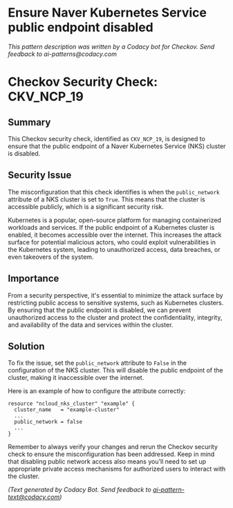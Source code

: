 # Ensure Naver Kubernetes Service public endpoint disabled

_This pattern description was written by a Codacy bot for Checkov. Send feedback to ai-patterns@codacy.com_

# Checkov Security Check: CKV_NCP_19

## Summary
This Checkov security check, identified as `CKV_NCP_19`, is designed to ensure that the public endpoint of a Naver Kubernetes Service (NKS) cluster is disabled. 

## Security Issue
The misconfiguration that this check identifies is when the `public_network` attribute of a NKS cluster is set to `True`. This means that the cluster is accessible publicly, which is a significant security risk. 

Kubernetes is a popular, open-source platform for managing containerized workloads and services. If the public endpoint of a Kubernetes cluster is enabled, it becomes accessible over the internet. This increases the attack surface for potential malicious actors, who could exploit vulnerabilities in the Kubernetes system, leading to unauthorized access, data breaches, or even takeovers of the system.

## Importance
From a security perspective, it's essential to minimize the attack surface by restricting public access to sensitive systems, such as Kubernetes clusters. By ensuring that the public endpoint is disabled, we can prevent unauthorized access to the cluster and protect the confidentiality, integrity, and availability of the data and services within the cluster.

## Solution
To fix the issue, set the `public_network` attribute to `False` in the configuration of the NKS cluster. This will disable the public endpoint of the cluster, making it inaccessible over the internet. 

Here is an example of how to configure the attribute correctly:

```hcl
resource "ncloud_nks_cluster" "example" {
  cluster_name   = "example-cluster"
  ...
  public_network = false
  ...
}
```
Remember to always verify your changes and rerun the Checkov security check to ensure the misconfiguration has been addressed. Keep in mind that disabling public network access also means you'll need to set up appropriate private access mechanisms for authorized users to interact with the cluster.

_(Text generated by Codacy Bot. Send feedback to ai-pattern-text@codacy.com)_
